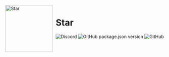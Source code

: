 <img width="150" height="150" align="left" style="float: left; margin: 0 10px 0 0;" alt="Star" src="https://i.imgur.com/MHLCKYg.png">

# Star

![Discord](https://img.shields.io/discord/751418359593173084)
![GitHub package.json version](https://img.shields.io/github/package-json/v/HridayHS/Star)
![GitHub](https://img.shields.io/github/license/HridayHS/Star)

